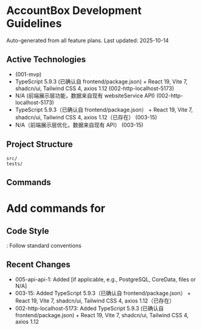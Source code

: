 # AccountBox Development Guidelines

Auto-generated from all feature plans. Last updated: 2025-10-14

## Active Technologies
- (001-mvp)
- TypeScript 5.9.3 (已确认自 frontend/package.json) + React 19, Vite 7, shadcn/ui, Tailwind CSS 4, axios 1.12 (002-http-localhost-5173)
- N/A (前端展示层功能，数据来自现有 websiteService API) (002-http-localhost-5173)
- TypeScript 5.9.3（已确认自 frontend/package.json） + React 19, Vite 7, shadcn/ui, Tailwind CSS 4, axios 1.12（已存在） (003-15)
- N/A（前端展示层优化，数据来自现有 API） (003-15)

## Project Structure
```
src/
tests/
```

## Commands
# Add commands for 

## Code Style
: Follow standard conventions

## Recent Changes
- 005-api-api-1: Added [if applicable, e.g., PostgreSQL, CoreData, files or N/A]
- 003-15: Added TypeScript 5.9.3（已确认自 frontend/package.json） + React 19, Vite 7, shadcn/ui, Tailwind CSS 4, axios 1.12（已存在）
- 002-http-localhost-5173: Added TypeScript 5.9.3 (已确认自 frontend/package.json) + React 19, Vite 7, shadcn/ui, Tailwind CSS 4, axios 1.12

<!-- MANUAL ADDITIONS START -->
<!-- MANUAL ADDITIONS END -->
